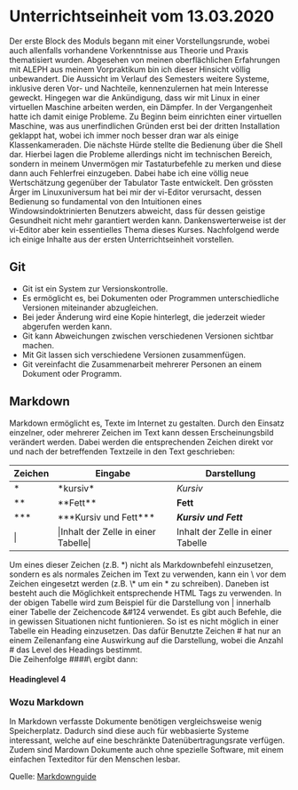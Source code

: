 # Unterrichtseinheit vom 13.03.2020  
Der erste Block des Moduls begann mit einer Vorstellungsrunde, wobei auch allenfalls vorhandene Vorkenntnisse aus Theorie und Praxis thematisiert wurden. Abgesehen von meinen oberflächlichen Erfahrungen mit ALEPH aus meinem Vorpraktikum bin ich dieser Hinsicht völlig unbewandert. Die Aussicht im Verlauf des Semesters weitere Systeme, inklusive deren Vor- und Nachteile, kennenzulernen hat mein Interesse geweckt. Hingegen war die Ankündigung, dass wir mit Linux in einer virtuellen Maschine arbeiten werden, ein Dämpfer. In der Vergangenheit hatte ich damit einige Probleme. Zu Beginn beim einrichten einer virtuellen Maschine, was aus unerfindlichen Gründen erst bei der dritten Installation geklappt hat, wobei ich immer noch besser dran war als einige Klassenkameraden. Die nächste Hürde stellte die Bedienung über die Shell dar. Hierbei lagen die Probleme allerdings nicht im technischen Bereich, sondern in meinem Unvermögen mir Tastaturbefehle zu merken und diese dann auch Fehlerfrei einzugeben. Dabei habe ich eine völlig neue Wertschätzung gegenüber der Tabulator Taste entwickelt. Den grössten Ärger im Linuxuniversum hat bei mir der vi-Editor verursacht, dessen Bedienung so fundamental von den Intuitionen eines Windowsindoktrinierten Benutzers abweicht, dass für dessen geistige Gesundheit nicht mehr garantiert werden kann. Dankenswerterweise ist der vi-Editor aber kein essentielles Thema dieses Kurses.    Nachfolgend werde ich einige Inhalte aus der ersten Unterrichtseinheit vorstellen.
## Git
* Git ist ein System zur Versionskontrolle. 
* Es ermöglicht es, bei Dokumenten oder Programmen unterschiedliche Versionen miteinander abzugleichen. 
* Bei jeder Änderung wird eine Kopie hinterlegt, die jederzeit wieder abgerufen werden kann.
* Git kann Abweichungen zwischen verschiedenen Versionen sichtbar machen.
* Mit Git lassen sich verschiedene Versionen zusammenfügen.
* Git vereinfacht die Zusammenarbeit mehrerer Personen an einem Dokument oder Programm.

## Markdown
Markdown ermöglicht es, Texte im Internet zu gestalten. Durch den Einsatz einzelner, oder mehrerer Zeichen im Text kann dessen Erscheinungsbild verändert werden. Dabei werden die entsprechenden Zeichen direkt vor und nach der betreffenden Textzeile in den Text geschrieben:

|**Zeichen**|**Eingabe**|**Darstellung**|
|---|---|---|
|\*|\*kursiv\*|*Kursiv*|
|\*\*|\*\*Fett\*\*|**Fett**|
|\*\*\*|\*\*\*Kursiv und Fett\*\*\*|***Kursiv und Fett***|
|&#124;|&#124;Inhalt der Zelle in einer Tabelle&#124;|Inhalt der Zelle in einer Tabelle|


Um eines dieser Zeichen (z.B. \*) nicht als Markdownbefehl einzusetzen, sondern es als normales Zeichen im Text zu verwenden, kann  ein \\ vor dem Zeichen eingesetzt werden (z.B. \\* um ein * zu schreiben). Daneben ist besteht auch die Möglichkeit entsprechende HTML Tags zu verwenden. In der obigen Tabelle wird zum Beispiel für die Darstellung von | innerhalb einer Tabelle der Zeichencode &#124 verwendet. Es gibt auch Befehle, die in gewissen Situationen nicht funtionieren. So ist es nicht möglich in einer Tabelle ein Heading einzusetzen. Das dafür Benutzte Zeichen # hat nur an einem Zeilenanfang eine Auswirkung auf die Darstellung, wobei die Anzahl # das Level des Headings bestimmt.  
Die Zeihenfolge #\#\#\#\ ergibt dann:
#### Headinglevel 4
### Wozu Markdown
In Markdown verfasste Dokumente benötigen vergleichsweise wenig Speicherplatz. Dadurch sind diese auch für webbasierte Systeme interessant, welche auf eine beschränkte Datenübertragungsrate verfügen. Zudem sind Mardown Dokumente auch ohne spezielle Software, mit einem einfachen Texteditor für den Menschen lesbar.

Quelle: [Markdownguide](https://www.markdownguide.org/)

